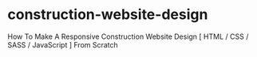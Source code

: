 # construction-website-design
How To Make A Responsive Construction Website Design [ HTML / CSS / SASS / JavaScript ] From Scratch
